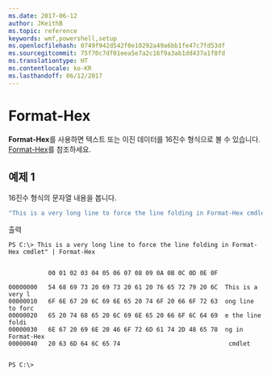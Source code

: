 ```yaml
---
ms.date: 2017-06-12
author: JKeithB
ms.topic: reference
keywords: wmf,powershell,setup
ms.openlocfilehash: 0749f942d542f0e10292a49a6bb1fe47c7fd53df
ms.sourcegitcommit: 75f70c7df01eea5e7a2c16f9a3ab1dd437a1f8fd
ms.translationtype: HT
ms.contentlocale: ko-KR
ms.lasthandoff: 06/12/2017
---
```

<a id="format-hex" class="xliff"></a>
# Format-Hex
**Format-Hex**를 사용하면 텍스트 또는 이진 데이터를 16진수 형식으로 볼 수 있습니다. [Format-Hex](https://msdn.microsoft.com/en-us/powershell/reference/5.1/microsoft.powershell.utility/format-hex)를 참조하세요.

<a id="example-1" class="xliff"></a>
## 예제 1
16진수 형식의 문자열 내용을 봅니다.

```PowerShell
"This is a very long line to force the line folding in Format-Hex cmdlet" | Format-Hex
```

출력
```
PS C:\> This is a very long line to force the line folding in Format-Hex cmdlet" | Format-Hex


           00 01 02 03 04 05 06 07 08 09 0A 0B 0C 0D 0E 0F

00000000   54 68 69 73 20 69 73 20 61 20 76 65 72 79 20 6C  This is a very l
00000010   6F 6E 67 20 6C 69 6E 65 20 74 6F 20 66 6F 72 63  ong line to forc
00000020   65 20 74 68 65 20 6C 69 6E 65 20 66 6F 6C 64 69  e the line foldi
00000030   6E 67 20 69 6E 20 46 6F 72 6D 61 74 2D 48 65 78  ng in Format-Hex
00000040   20 63 6D 64 6C 65 74                              cmdlet         


PS C:\>
```

